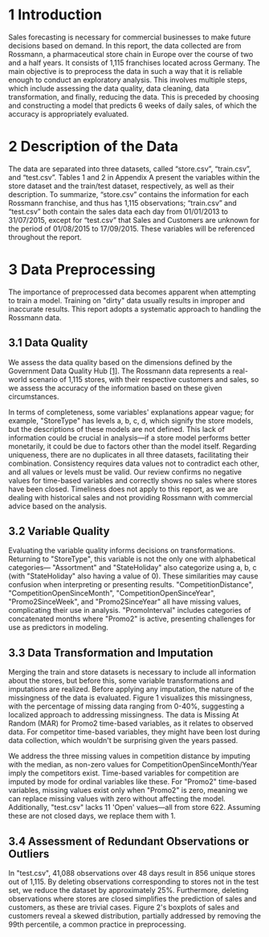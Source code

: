 # 1 Introduction

Sales forecasting is necessary for commercial businesses to make future decisions based on demand. In this report, the data collected are from Rossmann, a pharmaceutical store chain in Europe over the course of two and a half years. It consists of 1,115 franchises located across Germany. The main objective is to preprocess the data in such a way that it is reliable enough to conduct an exploratory analysis. This involves multiple steps, which include assessing the data quality, data cleaning, data transformation, and finally, reducing the data. This is preceded by choosing and constructing a model that predicts 6 weeks of daily sales, of which the accuracy is appropriately evaluated.

# 2 Description of the Data

The data are separated into three datasets, called “store.csv”, “train.csv”, and “test.csv”. Tables 1 and 2 in Appendix A present the variables within the store dataset and the train/test dataset, respectively, as well as their description. To summarize, “store.csv” contains the information for each Rossmann franchise, and thus has 1,115 observations; “train.csv” and “test.csv” both contain the sales data each day from 01/01/2013 to 31/07/2015, except for “test.csv” that Sales and Customers are unknown for the period of 01/08/2015 to 17/09/2015. These variables will be referenced throughout the report.

# 3 Data Preprocessing

The importance of preprocessed data becomes apparent when attempting to train a model. Training on "dirty" data usually results in improper and inaccurate results. This report adopts a systematic approach to handling the Rossmann data.

## 3.1 Data Quality

We assess the data quality based on the dimensions defined by the Government Data Quality Hub [[1]](#references). The Rossmann data represents a real-world scenario of 1,115 stores, with their respective customers and sales, so we assess the accuracy of the information based on these given circumstances.

In terms of completeness, some variables' explanations appear vague; for example, "StoreType" has levels a, b, c, d, which signify the store models, but the descriptions of these models are not defined. This lack of information could be crucial in analysis—if a store model performs better monetarily, it could be due to factors other than the model itself. Regarding uniqueness, there are no duplicates in all three datasets, facilitating their combination. Consistency requires data values not to contradict each other, and all values or levels must be valid. Our review confirms no negative values for time-based variables and correctly shows no sales where stores have been closed. Timeliness does not apply to this report, as we are dealing with historical sales and not providing Rossmann with commercial advice based on the analysis.

## 3.2 Variable Quality

Evaluating the variable quality informs decisions on transformations. Returning to "StoreType", this variable is not the only one with alphabetical categories— "Assortment" and "StateHoliday" also categorize using a, b, c (with "StateHoliday" also having a value of 0). These similarities may cause confusion when interpreting or presenting results. "CompetitionDistance", "CompetitionOpenSinceMonth", "CompetitionOpenSinceYear", "Promo2SinceWeek", and "Promo2SinceYear" all have missing values, complicating their use in analysis. "PromoInterval" includes categories of concatenated months where "Promo2" is active, presenting challenges for use as predictors in modeling.

## 3.3 Data Transformation and Imputation

Merging the train and store datasets is necessary to include all information about the stores, but before this, some variable transformations and imputations are realized. Before applying any imputation, the nature of the missingness of the data is evaluated. Figure 1 visualizes this missingness, with the percentage of missing data ranging from 0-40%, suggesting a localized approach to addressing missingness. The data is Missing At Random (MAR) for Promo2 time-based variables, as it relates to observed data. For competitor time-based variables, they might have been lost during data collection, which wouldn't be surprising given the years passed.

We address the three missing values in competition distance by imputing with the median, as non-zero values for CompetitionOpenSinceMonth/Year imply the competitors exist. Time-based variables for competition are imputed by mode for ordinal variables like these. For "Promo2" time-based variables, missing values exist only when "Promo2" is zero, meaning we can replace missing values with zero without affecting the model. Additionally, "test.csv" lacks 11 'Open' values—all from store 622. Assuming these are not closed days, we replace them with 1.

## 3.4 Assessment of Redundant Observations or Outliers

In "test.csv", 41,088 observations over 48 days result in 856 unique stores out of 1,115. By deleting observations corresponding to stores not in the test set, we reduce the dataset by approximately 25%. Furthermore, deleting observations where stores are closed simplifies the prediction of sales and customers, as these are trivial cases. Figure 2's boxplots of sales and customers reveal a skewed distribution, partially addressed by removing the 99th percentile, a common practice in preprocessing.

